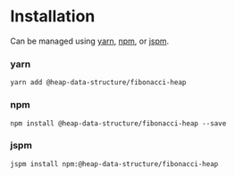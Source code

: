# Installation

Can be managed using
[yarn](https://yarnpkg.com/en/docs),
[npm](https://docs.npmjs.com),
or [jspm](https://jspm.org/docs).


### yarn
```terminal
yarn add @heap-data-structure/fibonacci-heap
```

### npm
```terminal
npm install @heap-data-structure/fibonacci-heap --save
```

### jspm
```terminal
jspm install npm:@heap-data-structure/fibonacci-heap
```
